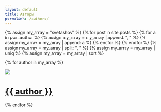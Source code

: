 ```yaml
---
layout: default
title: Авторы
permalink: /authors/
---
```


{% assign my_array = "svetashov" %}
{% for post in site.posts %}
{% for a in post.author %}
{% assign my_array = my_array | append: ", " %}
{% assign my_array = my_array | append: a %}
{% endfor %}
{% endfor %}
{% assign my_array = my_array | split: ", " %}
{% assign my_array = my_array | uniq %} 
{% assign my_array = my_array | sort %}


{% for author in my_array %}
<div class="author">
<a href="/{{ author }}">
	<div class="author-photo"><img src="/images/author-{{ author }}.png"></div> 
	<h1>{{ author }}</h1>
</a>
</div>
{% endfor %}